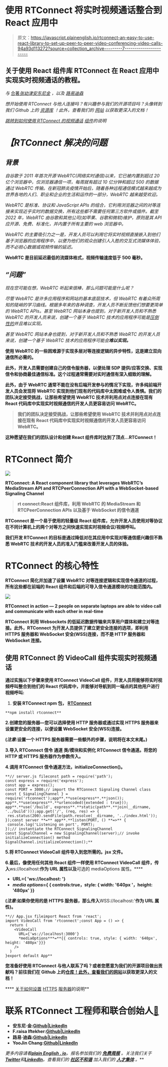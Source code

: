 # 使用 RTConnect 将实时视频通话整合到 React 应用中

> 原文：<https://javascript.plainenglish.io/rtconnect-an-easy-to-use-react-library-to-set-up-peer-to-peer-video-conferencing-video-calls-94a93d113272?source=collection_archive---------7----------------------->

## 关于使用 React 组件库 RTConnect 在 React 应用中实现实时视频通话的教程。

*与* [合著*张幼津*](https://medium.com/u/a10b2c9b3314?source=post_page-----94a93d113272--------------------------------)*[*安东尼金*](https://medium.com/u/3d273c739cd4?source=post_page-----94a93d113272--------------------------------) *，以及* [*路易迪森*](https://medium.com/u/b42ab1bbc605?source=post_page-----94a93d113272--------------------------------)*

**想开始使用 RTConnect 与他人连接吗？有兴趣参与我们的开源项目吗？头像转到我们 Github 上的* [*资源库*](https://github.com/oslabs-beta/RTConnect/blob/dev/README.md) *！此外，查看我们的* [*网站*](http://rtconnect.org/) *以获取更深入的文档！**

*[跳转到如何使用 RTConnect 的视频通话](#82c4) [组件](#82c4)的说明*

# *【RTConnect 解决的问题*

## *背景*

*自谷歌于 2011 年首次开源 WebRTC(网络实时通信)以来，它已被内置到超过 20 亿个浏览器中，仅浏览器通信一项，每周就有超过 10 亿分钟和超过 500 的数据通过 WebRTC 传输。在新冠肺炎疫情开始后，随着各种远程通信模式越来越成为世界各地的人们、职业和企业的生活和运作的一部分，WebRTC 越来越受欢迎。*

*WebRTC 是标准、协议和 JavaScript APIs 的组合，它利用浏览器之间的对等连接来实现近乎实时的数据交换，所有这些都不需要任何第三方软件或插件。截至 2022 年，WebRTC 由谷歌和其他公司(如苹果、谷歌和微软)维护，原则是其 API 应开源、免费、标准化，并内置于所有主要的 web 浏览器中。*

*WebRTC 的主要吸引力之一是，开发人员可以利用它将实时视频直接嵌入到他们基于浏览器的应用程序中，以便为他们的观众创建引人入胜的交互式流媒体体验，而不必担心数据或视频传输的延迟。*

**WebRTC 是目前延迟最低的流媒体格式，视频传输速度低于 500 毫秒。**

## *“问题”*

*现在您可能在想，WebRTC 听起来很棒，那么问题可能是什么呢？*

*尽管 WebRTC 是许多应用程序和网站的基本底层技术，但 WebRTC 有着众所周知的陡峭的学习曲线。根据多年来的各种调查，开发人员不断反馈他们想要更简单的 WebRTC APIs。甚至 WebRTC 网站本身也提到，对于新开发人员和不熟悉 WebRTC 的开发人员来说，创建一个基于 WebRTC 技术的应用程序可能是[压倒性的](https://webrtc.org/getting-started/overview)并且难以实现。*

**甚至 WebRTC 网站本身也提到，对于新开发人员和不熟悉 WebRTC 的开发人员来说，创建一个基于 WebRTC 技术的应用程序可能会*[](https://webrtc.org/getting-started/overview)**难以实现。***

**使用 WebRTC 的一些困难源于实现多层对等连接逻辑的异步特性，这是建立双向通信所必需的。**

**此外，开发人员需要创建自己的信令服务器，以便处理 SDP 提供/应答交换、实现信令和协商最佳通信标准。这个过程通常需要对实时通信有深入细致的理解。**

**此外，由于 WebRTC 通常不能在没有后端开发参与的情况下实现，许多纯前端开发人员会发现将 WebRTC 实现到他们现有的代码库中太困难或令人畏惧。我们的团队决定接受挑战，让那些希望使用 WebRTC 技术并利用点对点连接在现有 React 代码库中实现实时视频通信的开发人员更容易访问 WebRTC。**

> **我们的团队决定接受挑战，让那些希望使用 WebRTC 技术并利用点对点连接在现有 React 代码库中实现实时视频通信的开发人员更容易访问 WebRTC。**

**这种愿望在我们的团队设计和创建 React 组件库时达到了顶点…RTConnect！**

# **RTConnect 简介**

**![](img/64b88cc65170b312c02e1aa26cbd0f69.png)**

**RTConnect: A React component library that leverages WebRTC’s MediaStream API and RTCPeerConnection API with a WebSocket-based Signaling Channel**

> **rt connect:React 组件库，利用 WebRTC 的 MediaStream 和 RTCPeerConnection APIs 以及基于 WebSocket 的信令通道**

**RTConnect 是一个易于使用的轻量级 React 组件库，允许开发人员使用对等协议在不同计算机上的两个对等方之间快速实现实时视频会议/视频呼叫。**

**我们开发 RTConnect 的目标是通过降低对在其应用中实现对等通信感兴趣但不熟悉 WebRTC 技术的开发人员的准入门槛来改善开发人员的体验。**

# **RTConnect 的核心特性**

**RTConnect 简化并加速了设置 WebRTC 对等连接逻辑和实现信令通道的过程，所有这些都在前端的 React 组件和后端的可导入信令通道模块的功能范围内。**

**![](img/8b37506cfe8a8c6dde9d8834809c72ed.png)**

**RTConnect in action — 2 people on separate laptops are able to video call and communicate with each other in real-time**

**RTConnect 利用 Websockets 的低延迟数据传输来共享用户媒体和建立对等连接。此外，RTConnect 为开发人员提供了建立更安全连接的选项，即利用 HTTPS 服务器和 WebSocket 安全(WSS)连接，而不是 HTTP 服务器和 WebSocket 连接。**

## **使用 RTConnect 的 VideoCall 组件实现实时视频通话**

**通过实施以下步骤来使用 RTConnect VideoCall 组件，开发人员将能够将实时视频呼叫整合到他们的 React 代码库中，并能够对导航到同一端点的其他用户进行视频呼叫:**

1.  **安装 RTConnect npm 包， [RTConnect](https://www.npmjs.com/package/rtconnect)**

```
**npm install rtconnect**
```

**2.创建您的服务器—您可以选择使用 HTTP 服务器或通过实现 HTTPS 服务器来设置更安全的连接，以便设置 WebSocket 安全(WSS)连接。**

**(*注意*:设置一个 HTTPS 服务器需要一些额外的步骤，说明将在本文末尾。)**

**3.导入 RTConnect **信令** **通道** **类/模块**和实例化 RTConnect 信令通道。将您的 HTTP 或 HTTPS 服务器作为参数传入。**

**4.调用 RTConnect 信令通道方法，initializeConnection()。**

```
**// server.js fileconst path = require('path');
const express = require('express');
const app = express();
const PORT = 3000;// import the RTConnect Signaling Channel class
const { SignalingChannel } = require('rtconnect');app**.**use(express**.**json());
app**.**use(express**.**urlencoded({extended : true}));
app**.**use('/build', express**.**static(path**.**join(__dirname, '../build')));app.get('/', (req, res) => {
 res.status(200).sendFile(path.resolve(__dirname, '../index.html'));
});const server **=** app**.**listen(PORT, () **=>** {
 console.log('Listening on port', PORT);
});// instantiate the RTConnect SignalingChannel
const SignalChannel = new SignalingChannel(server);// invoke initializeConnection() method
SignalChannel.initializeConnection();**
```

**5.将 RTConnect VideoCall 组件导入到您所需的。jsx 文件。**

**6.最后，像使用任何其他 React 组件一样使用 RTConnect VideoCall 组件，传入**ws://localhost:<PORT>**作为 **URL 属性**以及**可选的 mediaOptions 属性。****

*   **URL={ 'ws://localhost: <port>'}</port>**
*   ***media options*={ { controls:true，style: { width: '640px '，height: '480px' }}**

**(*注意*:如果你使用的是 **HTTPS** 服务器，那么传入**WSS://localhost:<PORT>'**作为 **URL 属性**)。**

```
**// App.jsx fileimport React from 'react';
import VideoCall from 'rtconnect';const App = () => {
  return (
    <VideoCall 
      URL={'ws://localhost:3000'}
      *mediaOptions***=**{{ controls: true, style: { width: '640px',    height: '480px'}}}
    />
  )
}export default App**
```

**您准备好使用 RTConnect 与他人联系了吗？或者您愿意为我们的开源项目做出贡献吗？前往我们在 Github 上的[仓库！此外，查看我们的](https://github.com/oslabs-beta/RTConnect/blob/dev/README.md)[网站](http://rtconnect.org)以获取更深入的文档！**

**** [关于如何设置](https://adamtheautomator.com/https-nodejs/) [HTTPS](https://adamtheautomator.com/https-nodejs/) [服务器](https://adamtheautomator.com/https-nodejs/)的说明**

# **联系 RTConnect 工程师和联合创始人[👋](https://emojipedia.org/waving-hand/)**

*   **安东尼·金:[Github](https://github.com/thecapedcrusader)|[LinkedIn](https://www.linkedin.com/in/aking97/)**
*   **F.raisa Iftekher:[Github](https://github.com/fraisai)|[LinkedIn](https://www.linkedin.com/in/fraisa/)**
*   **路易·迪森:[Github](https://github.com/LouisDisen)|[LinkedIn](https://www.linkedin.com/in/louis-disen/)**
*   **YooJin Chang:[Github](https://github.com/ychang49265)|[LinkedIn](https://www.linkedin.com/in/yoojin-chang-32a75892/)**

***更多内容请看*[***plain English . io***](https://plainenglish.io/)*。报名参加我们的* [***免费周报***](http://newsletter.plainenglish.io/) *。关注我们关于*[***Twitter***](https://twitter.com/inPlainEngHQ)**和*[***LinkedIn***](https://www.linkedin.com/company/inplainenglish/)*。查看我们的* [***社区不和谐***](https://discord.gg/GtDtUAvyhW) *加入我们的* [***人才集体***](https://inplainenglish.pallet.com/talent/welcome) *。****
